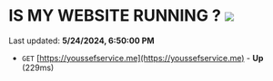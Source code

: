 # IS MY WEBSITE RUNNING ? [![](https://img.shields.io/static/v1?label=Sponsor&message=%E2%9D%A4&logo=GitHub&color=%23fe8e86)](https://github.com/sponsors/<username>)

Last updated: **5/24/2024, 6:50:00 PM**

- `GET` [https://youssefservice.me](https://youssefservice.me) - **Up** (229ms)
